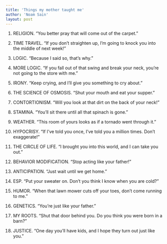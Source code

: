 ```yaml
---
title: 'Things my mother taught me'
author: 'Noam Sain'
layout: post
---
```


1. RELIGION. “You better pray that will come out of the carpet.”

2. TIME TRAVEL. “If you don’t straighten up, I’m going to knock you into the middle of next week!”

3. LOGIC. “Because I said so, that’s why.”

4. MORE LOGIC. “If you fall out of that swing and break your neck, you’re not going to the store with me.”

5. IRONY. “Keep crying, and I’ll give you something to cry about.”

6. THE SCIENCE OF OSMOSIS. “Shut your mouth and eat your supper.”

7. CONTORTIONISM. “Will you look at that dirt on the back of your neck!”

8. STAMINA. “You’ll sit there until all that spinach is gone.”

9. WEATHER. “This room of yours looks as if a tornado went through it.”

10. HYPOCRISY. “If I’ve told you once, I’ve told you a million times. Don’t exaggerate!”

11. THE CIRCLE OF LIFE. “I brought you into this world, and I can take you out.”

12. BEHAVIOR MODIFICATION. “Stop acting like your father!”

13. ANTICIPATION. “Just wait until we get home.”

14. ESP. “Put your sweater on. Don’t you think I know when you are cold?”

15. HUMOR. “When that lawn mower cuts off your toes, don’t come running to me.”

16. GENETICS. “You’re just like your father.”

17. MY ROOTS. “Shut that door behind you. Do you think you were born in a barn?”

18. JUSTICE. “One day you’ll have kids, and I hope they turn out just like you.”
